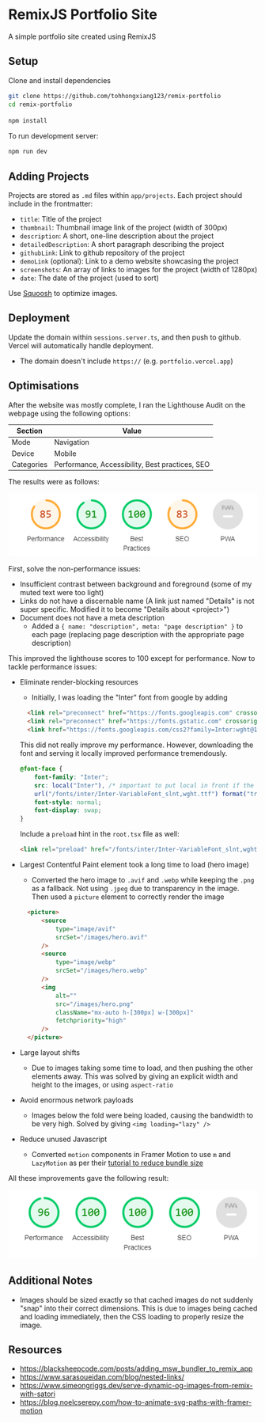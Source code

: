 # RemixJS Portfolio Site

A simple portfolio site created using RemixJS

## Setup

Clone and install dependencies

```sh
git clone https://github.com/tohhongxiang123/remix-portfolio
cd remix-portfolio

npm install
```

To run development server:

```sh
npm run dev
```

## Adding Projects

Projects are stored as `.md` files within `app/projects`. Each project should include in the frontmatter:

-   `title`: Title of the project
-   `thumbnail`: Thumbnail image link of the project (width of 300px)
-   `description`: A short, one-line description about the project
-   `detailedDescription`: A short paragraph describing the project
-   `githubLink`: Link to github repository of the project
-   `demoLink` (optional): Link to a demo website showcasing the project
-   `screenshots`: An array of links to images for the project (width of 1280px)
-   `date`: The date of the project (used to sort)

Use [Squoosh](https://squoosh.app/) to optimize images.

## Deployment

Update the domain within `sessions.server.ts`, and then push to github. Vercel will automatically handle deployment.

-   The domain doesn't include `https://` (e.g. `portfolio.vercel.app`)

## Optimisations

After the website was mostly complete, I ran the Lighthouse Audit on the webpage using the following options:

| Section    | Value                                           |
| ---------- | ----------------------------------------------- |
| Mode       | Navigation                                      |
| Device     | Mobile                                          |
| Categories | Performance, Accessibility, Best practices, SEO |

The results were as follows:

![](screenshots/initial-lighthouse.png)

First, solve the non-performance issues:

- Insufficient contrast between background and foreground (some of my muted text were too light)
- Links do not have a discernable name (A link just named "Details" is not super specific. Modified it to become "Details about \<project>")
- Document does not have a meta description
  - Added a `{ name: "description", meta: "page description" }` to each page (replacing page description with the appropriate page description)

This improved the lighthouse scores to 100 except for performance. Now to tackle performance issues:

- Eliminate render-blocking resources
  - Initially, I was loading the "Inter" font from google by adding 

  ```html
    <link rel="preconnect" href="https://fonts.googleapis.com" crossorigin="anonymous" />
    <link rel="preconnect" href="https://fonts.gstatic.com" crossorigin="anonymous" />
    <link href="https://fonts.googleapis.com/css2?family=Inter:wght@100..900&display=swap" rel="stylesheet" />
  ```

  This did not really improve my performance. However, downloading the font and serving it locally improved performance tremendously.

  ```css
  @font-face {
      font-family: "Inter";
      src: local("Inter"), /* important to put local in front if the user already has the font installed locally */
      url("/fonts/inter/Inter-VariableFont_slnt,wght.ttf") format("truetype");
      font-style: normal;
      font-display: swap;
  }
  ```

  Include a `preload` hint in the `root.tsx` file as well:

  ```html
  <link rel="preload" href="/fonts/inter/Inter-VariableFont_slnt,wght.ttf" as="font" type="font/ttf" crossorigin="anonymous">
  ```

- Largest Contentful Paint element took a long time to load (hero image)
  - Converted the hero image to `.avif` and `.webp` while keeping the `.png` as a fallback. Not using `.jpeg` due to transparency in the image. Then used a `picture` element to correctly render the image

  ```html
    <picture>
        <source
            type="image/avif"
            srcSet="/images/hero.avif"
        />
        <source
            type="image/webp"
            srcSet="/images/hero.webp"
        />
        <img
            alt=""
            src="/images/hero.png"
            className="mx-auto h-[300px] w-[300px]"
            fetchpriority="high"
        />
    </picture>
  ```
- Large layout shifts
  - Due to images taking some time to load, and then pushing the other elements away. This was solved by giving an explicit width and height to the images, or using `aspect-ratio`
- Avoid enormous network payloads
  - Images below the fold were being loaded, causing the bandwidth to be very high. Solved by giving `<img loading="lazy" />`
- Reduce unused Javascript
  - Converted `motion` components in Framer Motion to use `m` and `LazyMotion` as per their [tutorial to reduce bundle size](https://www.framer.com/motion/guide-reduce-bundle-size/)

All these improvements gave the following result:

![](screenshots/final-lighthouse-score.png)

## Additional Notes

- Images should be sized exactly so that cached images do not suddenly "snap" into their correct dimensions. This is due to images being cached and loading immediately, then the CSS loading to properly resize the image. 

## Resources

-   https://blacksheepcode.com/posts/adding_msw_bundler_to_remix_app
-   https://www.sarasoueidan.com/blog/nested-links/
-   https://www.simeongriggs.dev/serve-dynamic-og-images-from-remix-with-satori
-   https://blog.noelcserepy.com/how-to-animate-svg-paths-with-framer-motion
